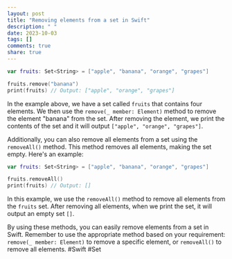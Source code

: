 ```yaml
---
layout: post
title: "Removing elements from a set in Swift"
description: " "
date: 2023-10-03
tags: []
comments: true
share: true
---
```


```swift
var fruits: Set<String> = ["apple", "banana", "orange", "grapes"]

fruits.remove("banana")
print(fruits) // Output: ["apple", "orange", "grapes"]
```

In the example above, we have a set called `fruits` that contains four elements. We then use the `remove(_ member: Element)` method to remove the element "banana" from the set. After removing the element, we print the contents of the set and it will output `["apple", "orange", "grapes"]`.

Additionally, you can also remove all elements from a set using the `removeAll()` method. This method removes all elements, making the set empty. Here's an example:

```swift
var fruits: Set<String> = ["apple", "banana", "orange", "grapes"]

fruits.removeAll()
print(fruits) // Output: []
```

In this example, we use the `removeAll()` method to remove all elements from the `fruits` set. After removing all elements, when we print the set, it will output an empty set `[]`.

By using these methods, you can easily remove elements from a set in Swift. Remember to use the appropriate method based on your requirement: `remove(_ member: Element)` to remove a specific element, or `removeAll()` to remove all elements. #Swift #Set
